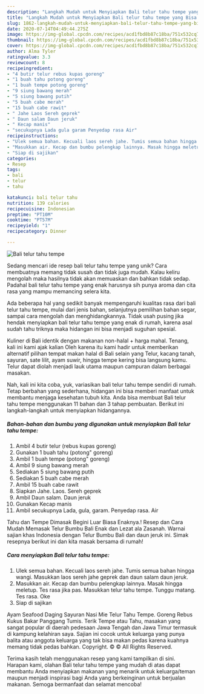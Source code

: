 ```yaml
---
description: "Langkah Mudah untuk Menyiapkan Bali telur tahu tempe yang Bisa Manjain Lidah"
title: "Langkah Mudah untuk Menyiapkan Bali telur tahu tempe yang Bisa Manjain Lidah"
slug: 1862-langkah-mudah-untuk-menyiapkan-bali-telur-tahu-tempe-yang-bisa-manjain-lidah
date: 2020-07-14T04:49:44.275Z
image: https://img-global.cpcdn.com/recipes/acd1fbd8b87c18ba/751x532cq70/bali-telur-tahu-tempe-foto-resep-utama.jpg
thumbnail: https://img-global.cpcdn.com/recipes/acd1fbd8b87c18ba/751x532cq70/bali-telur-tahu-tempe-foto-resep-utama.jpg
cover: https://img-global.cpcdn.com/recipes/acd1fbd8b87c18ba/751x532cq70/bali-telur-tahu-tempe-foto-resep-utama.jpg
author: Alma Tyler
ratingvalue: 3.3
reviewcount: 8
recipeingredient:
- "4 butir telur rebus kupas goreng"
- "1 buah tahu potong goreng"
- "1 buah tempe potong goreng"
- "9 siung bawang merah"
- "5 siung bawang putih"
- "5 buah cabe merah"
- "15 buah cabe rawit"
- " Jahe Laos Sereh geprek"
- " Daun salam Daun jeruk"
- " Kecap manis"
- "secukupnya Lada gula garam Penyedap rasa Air"
recipeinstructions:
- "Ulek semua bahan. Kecuali laos sereh jahe. Tumis semua bahan hingga wangi. Masukkan laos sereh jahe geprek dan daun salam daun jeruk."
- "Masukkan air. Kecap dan bumbu pelengkap lainnya. Masak hingga meletup. Tes rasa jika pas. Masukkan telur tahu tempe. Tunggu matang. Tes rasa. Oke"
- "Siap di sajikan"
categories:
- Resep
tags:
- bali
- telur
- tahu

katakunci: bali telur tahu 
nutrition: 139 calories
recipecuisine: Indonesian
preptime: "PT10M"
cooktime: "PT57M"
recipeyield: "1"
recipecategory: Dinner

---
```



![Bali telur tahu tempe](https://img-global.cpcdn.com/recipes/acd1fbd8b87c18ba/751x532cq70/bali-telur-tahu-tempe-foto-resep-utama.jpg)

Sedang mencari ide resep bali telur tahu tempe yang unik? Cara membuatnya memang tidak susah dan tidak juga mudah. Kalau keliru mengolah maka hasilnya tidak akan memuaskan dan bahkan tidak sedap. Padahal bali telur tahu tempe yang enak harusnya sih punya aroma dan cita rasa yang mampu memancing selera kita.

Ada beberapa hal yang sedikit banyak mempengaruhi kualitas rasa dari bali telur tahu tempe, mulai dari jenis bahan, selanjutnya pemilihan bahan segar, sampai cara mengolah dan menghidangkannya. Tidak usah pusing jika hendak menyiapkan bali telur tahu tempe yang enak di rumah, karena asal sudah tahu triknya maka hidangan ini bisa menjadi suguhan spesial.

Kuliner di Bali identik dengan makanan non-halal + harga mahal. Tenang, kali ini kami ajak kalian Oleh karena itu kami hadir untuk memberikan alternatif pilihan tempat makan halal di Bali selain yang Telur, kacang tanah, sayuran, sate lilit, ayam suwir, hingga tempe kering bisa langsung kamu. Telur dapat diolah menjadi lauk utama maupun campuran dalam berbagai masakan.


Nah, kali ini kita coba, yuk, variasikan bali telur tahu tempe sendiri di rumah. Tetap berbahan yang sederhana, hidangan ini bisa memberi manfaat untuk membantu menjaga kesehatan tubuh kita. Anda bisa membuat Bali telur tahu tempe menggunakan 11 bahan dan 3 tahap pembuatan. Berikut ini langkah-langkah untuk menyiapkan hidangannya.

<!--inarticleads1-->

##### Bahan-bahan dan bumbu yang digunakan untuk menyiapkan Bali telur tahu tempe:

1. Ambil 4 butir telur (rebus kupas goreng)
1. Gunakan 1 buah tahu (potong&#34; goreng)
1. Ambil 1 buah tempe (potong&#34; goreng)
1. Ambil 9 siung bawang merah
1. Sediakan 5 siung bawang putih
1. Sediakan 5 buah cabe merah
1. Ambil 15 buah cabe rawit
1. Siapkan  Jahe. Laos. Sereh geprek
1. Ambil  Daun salam. Daun jeruk
1. Gunakan  Kecap manis
1. Ambil secukupnya Lada, gula, garam. Penyedap rasa. Air


Tahu dan Tempe Dimasak Begini Luar Biasa Enaknya.! Resep dan Cara Mudah Memasak Telur Bumbu Bali Enak dan Lezat ala Zasanah. Warnai sajian khas Indonesia dengan Telur Bumbu Bali dan daun jeruk ini. Simak resepnya berikut ini dan kita masak bersama di rumah! 

<!--inarticleads2-->

##### Cara menyiapkan Bali telur tahu tempe:

1. Ulek semua bahan. Kecuali laos sereh jahe. Tumis semua bahan hingga wangi. Masukkan laos sereh jahe geprek dan daun salam daun jeruk.
1. Masukkan air. Kecap dan bumbu pelengkap lainnya. Masak hingga meletup. Tes rasa jika pas. Masukkan telur tahu tempe. Tunggu matang. Tes rasa. Oke
1. Siap di sajikan


Ayam Seafood Daging Sayuran Nasi Mie Telur Tahu Tempe. Goreng Rebus Kukus Bakar Panggang Tumis. Terik Tempe atau Tahu, masakan yang sangat popular di daerah pedesaan Jawa Tengah dan Jawa Timur termasuk di kampung kelahiran saya. Sajian ini cocok untuk keluarga yang punya balita atau anggota keluarga yang tak bisa makan pedas karena kuahnya memang tidak pedas bahkan. Copyright. © © All Rights Reserved. 

Terima kasih telah menggunakan resep yang kami tampilkan di sini. Harapan kami, olahan Bali telur tahu tempe yang mudah di atas dapat membantu Anda menyiapkan makanan yang menarik untuk keluarga/teman maupun menjadi inspirasi bagi Anda yang berkeinginan untuk berjualan makanan. Semoga bermanfaat dan selamat mencoba!
